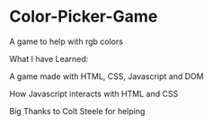 # Color-Picker-Game

A game to help with rgb colors 

What I have Learned:

A game made with HTML, CSS, Javascript and DOM 

How Javascript interacts with HTML and CSS

Big Thanks to Colt Steele for helping 

